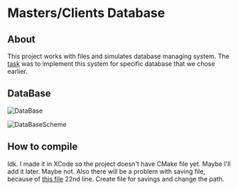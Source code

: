 #  Masters/Clients Database

## About

This project works with files and simulates database managing system. The [task](https://drive.google.com/file/d/11Rt0YE3yQ-7vadwgulOhenmS4_-7LkM-/view) was to implement this system for specific database that we chose earlier.

## DataBase 
![DataBase](https://drive.google.com/file/d/118f7RvgxV9aUs2LDfaXOW7ceJfqkRJOj/view?usp=sharing)

![DataBaseScheme](https://drive.google.com/file/d/1gtfpJAlXXgNUJPQH3UEjUZa3ciIwfpWg/view?usp=sharing)

## How to compile
Idk. I made it in XCode so the project doesn't have CMake file yet. Maybe I'll add it later. Maybe not. Also there will be a problem with saving file, because of [this file](https://github.com/dimakovua/Masters_Clients/blob/2c6f501b757aa731cab269f6595b3d6a93693e85/MastersClients/Source/DataBase.cpp) 22nd line. Create file for savings and change the path. 